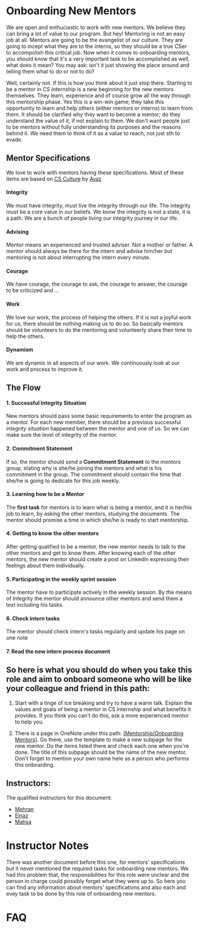 # Onboarding New Mentors
We are open and enthuciastic to work with new mentors. We believe they can bring a lot of value to our program. But hey! Mentoring is not an easy job at all. Mentors are going to be the evangelist of our culture. They are going to incept what they are to the interns, so they should be a true CSer to accompolish this critical job. Now when it comes to
onboarding mentors, you should know that it's a very important task to be accomplished as well, what does it mean? You may ask: isn't it just showing the place around and telling them what to do or not to do?

Well, certainly not. If this is how you think about it just stop there. Starting to be a mentor in CS internship is a new beginning for the new mentors themselves. They learn,
experience and of course grow all the way through this mentorship phase. Yes this is a win-win game; they take this opportunity to learn and help others (either mentors or interns) to learn from them. It should be clarified why they want to become a mentor; do they understand the value of it, if not explain to them. We don't want people just to be mentors without fully understanding its purposes and the reasons behind it. We need them to think of it as a value to reach, not just sth to evade.

## Mentor Specifications

We love to work with mentors having these specifications. Most of these items are based on [CS Culture](http://isazadeh.net/ayaz/announcements/CsCulture.pdf) by [Ayaz](http://isazadeh.net/ayaz/index.htm)

#### Integrity
We must have integrity, must live the integrity through our life. The integrity must be a core value in our beliefs. We konw the integrity is not a state, it is a path. We are a bunch of people living our integrity journey in our life.

#### Advising
Mentor means an experienced and trusted adviser. Not a mother or father. A mentor should always be there for the intern and advise him/her but mentoring is not about interrupting the intern every minute.

#### Courage

We have courage, the courage to ask, the courage to answer, the courage to be criticized and ...

#### Work
We love our work, the process of helping the others. If it is not a joyful work for us, there should be nothing making us to do so. So basically mentors should be volunteers to do the mentoring and volunteerly share their time to help the others.

#### Dynamism

We are dynamic in all aspects of our work. We continuously look at our work and process to improve it.

## The Flow

#### 1. Successful Integrity Situation

New mentors should pass some basic requirements to enter the program as a mentor.
For each new member, there should be a previous successful *integrity situation* happened between the mentor and one of us. So we can make sure the level of integrity of the mentor.

#### 2. Commitment Statement

If so, the mentor should send a **Commitment Statement** to the mentors group, stating why is she/he joining the mentors and what is his commitment in the group. The commitment should contain the time that she/he is going to dedicate for this job weekly.

#### 3. Learning how to be a Mentor

The **first task** for mentors is to learn what is being a mentor, and it is her/his job to learn, by asking the other mentors, studying the documents. The mentor should promise a time in which she/he is ready to start mentorship.

#### 4. Getting to know the other mentors

After getting qualified to be a mentor, the new mentor needs to talk to the other mentors and get to know them. After knowing each of the other mentors, the new mentor should create a post on LinkedIn expressing their feelings about them individually.

#### 5. Participating in the weekly sprint session

The mentor have to participate actively in the weekly session. By the means of Integrity the mentor should announce other mentors and send them a text including his tasks.

#### 6. Check intern tasks
The mentor should check intern's tasks regularly and update his page on one note

#### 7. Read the new intern process document

## So here is what you should do when you take this role and aim to onboard someone who will be like your colleague and friend in this path:

1. Start with a tinge of ice breaking and try to have a warm talk. Explain the values and goals of being a mentor in CS internship and what benefits it provides. If you think you
can't do this, ask a more experienced mentor to help you.

2. There is a page in OneNote under this path: [(Mentorship/Onboarding Mentors)](https://onedrive.live.com/redir?resid=A9B215A332F3E600%21392628&page=Edit&wd=target%28Mentorship.one%7C9c6c7595-3f1a-407b-af72-6ee7b988712c%2FTemplate%20Onboarding%20Mentors%7C67ac7473-0e47-43cd-9d23-0805fde9c774%2F%29). Go there, use the template to make a new subpage for the new mentor. Do the items listed there
and check each one when you're done. The title of this subpage should be the name of the new mentor. Don't forget to mention your own name here as a person who performs this 
onboarding.


## Instructors:
The qualified instructors for this document:
 - [Mehran](https://mehrandvd.me)
 - [Elnaz](https://github.com/elnaznasiri)
 - [Mahsa](https://github.com/Md23Mh)

# Instructor Notes
There was another document before this one, for mentors' specifications but it never mentioned the required tasks for onboarding new mentors. We had this problem that, the responsibilities for this role were unclear and the person in charge could possibly forget what they were up to. So here you can find any information about mentors' specifications and also each and evey task to be done by this role of onboarding new mentors.

# FAQ


